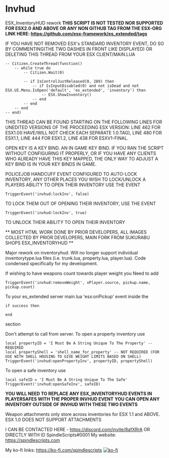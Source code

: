 # Invhud
ESX_InventoryHUD rework
**THIS SCRIPT IS NOT TESTED NOR SUPPORTED FOR ESX2.0 AND ABOVE OR ANY NON GITHUB TAG FROM THE ESX-ORG LINK HERE: https://github.com/esx-framework/es_extended/tags**

IF YOU HAVE NOT REMOVED ESX's STANDARD INVENTORY EVENT, DO SO BY COMMENTING(THE TWO DASHES IN FRONT LIKE DISPLAYED) OR DELETING THIS THREAD FROM YOUR ESX CLIENT/MAIN.LUA
```
-- Citizen.CreateThread(function()
	-- while true do
		-- Citizen.Wait(0)

		-- if IsControlJustReleased(0, 289) then
			-- if IsInputDisabled(0) and not isDead and not ESX.UI.Menu.IsOpen('default', 'es_extended', 'inventory') then
				-- ESX.ShowInventory()
			-- end
		-- end
	-- end
-- end)
```

THIS THREAD CAN BE FOUND STARTING ON THE FOLLOWING LINES FOR UNEDITED VERSIONS OF THE PROCEEDING ESX VERSION: LINE 462 FOR ESX1.0(I HAVE/WILL NOT CHECK EACH SEPARATE 1.0.TAG),
LINE 480 FOR ESX1.1, LINE 444 FOR ESX1.2, LINE 438 FOR ESXV1-FINAL.

OPEN KEY IS A KEY BIND. AN IN GAME KEY BIND. IF YOU RAN THE SCRIPT WITHOUT CONFIGURING IT PROPERLY, OR
IF YOU HAVE ANY CLIENTS WHO ALREADY HAVE THIS KEY MAPPED, THE ONLY WAY TO ADJUST A KEY BIND IS
IN YOUR KEY BINDS IN GAME.

POLICEJOB HANDCUFF EVENT CONFIGURED TO AUTO-LOCK INVENTORY, ANY OTHER PLACES YOU WISH TO LOCK/UNLOCK A PLAYERS ABILITY TO OPEN THEIR INVENTORY USE THE EVENT
```
TriggerEvent('invhud:lockInv', false)
```
TO LOCK THEM OUT OF OPENING THEIR INVENTORY, USE THE EVENT
```
TriggerEvent('invhud:lockInv', true)
```
TO UNLOCK THEIR ABILITY TO OPEN THEIR INVENTORY

** MOST HTML WORK DONE BY PRIOR DEVELOPERS, ALL IMAGES COLLECTED BY PRIOR DEVELOPERS, MAIN FORK FROM SUKURABU SHOPS ESX_INVENTORYHUD **

Major rework on inventoryhud. Will no longer support individual inventorytype.lua files (i.e. trunk.lua, property.lua, player.lua).
Code condensed specifically for my development.

If wishing to have weapons count towards player weight you Need to add 
```
TriggerEvent('invhud:removeWeight', xPlayer.source, pickup.name, pickup.count)
```
To your es_extended server main.lua 'esx:onPickup' event inside the
```
if success then
	
end
```
section


Don't attempt to call from server.
To open a property inventory use 
```
local propertyID = 'I Must Be A String Unique To The Property' -- REQUIRED
local propertyShell = 'shell_name_for_property' -- NOT REQUIRED (FOR USE WITH SHELL HOUSING TO GIVE WEIGHT LIMITS BASED ON SHELL)
TriggerEvent('invhud:openPropertyInv', propertyID, propertyShell)
```
To open a safe inventory use 
```
local safeID = 'I Must Be A String Unique To The Safe'
TriggerEvent('invhud:openSafeInv', safeID)
```
**YOU WILL NEED TO REPLACE ANY ESX_INVENTORYHUD EVENTS IN PLAYERSAFES WITH THE PROPER INVHUD EVENT**
**YOU CAN OPEN ANY INVENTORY OUTSIDE OF INVHUD WITH THESE TWO EVENTS**

Weapon attachments only store across inventories for ESX 1.1 and ABOVE. ESX 1.0 DOES NOT SUPPORT ATTACHMENTS

I CAN BE CONTACTED HERE - https://discord.com/invite/8afXRrA OR DIRECTLY WITH ID SpindleScripts#0001
My website:
https://spindlescripts.com

My ko-fi links:
https://ko-fi.com/spindlescripts
[![ko-fi](https://www.ko-fi.com/img/githubbutton_sm.svg)](https://ko-fi.com/X7X42NXB6)
